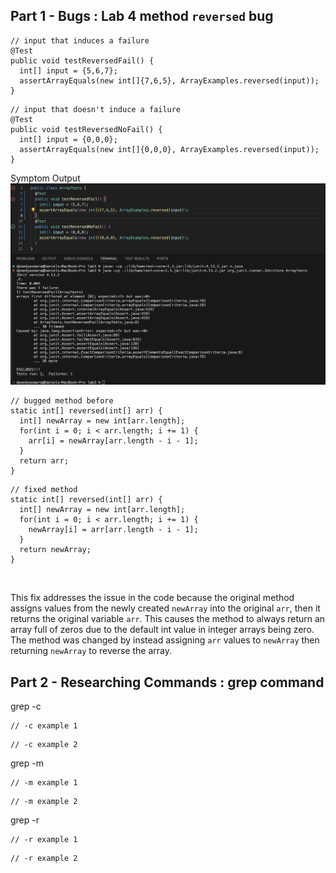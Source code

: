Part 1 - Bugs : Lab 4 method `reversed` bug
---
```
// input that induces a failure
@Test 
public void testReversedFail() {
  int[] input = {5,6,7};
  assertArrayEquals(new int[]{7,6,5}, ArrayExamples.reversed(input));
}
```
```
// input that doesn't induce a failure
@Test
public void testReversedNoFail() {
  int[] input = {0,0,0};
  assertArrayEquals(new int[]{0,0,0}, ArrayExamples.reversed(input));
}
```
Symptom Output
![Image](LabReport3-symptom.jpg) <br>
```
// bugged method before
static int[] reversed(int[] arr) {
  int[] newArray = new int[arr.length];
  for(int i = 0; i < arr.length; i += 1) {
    arr[i] = newArray[arr.length - i - 1];
  }
  return arr;
}
```
```
// fixed method
static int[] reversed(int[] arr) {
  int[] newArray = new int[arr.length];
  for(int i = 0; i < arr.length; i += 1) {
    newArray[i] = arr[arr.length - i - 1];
  }
  return newArray;
}
```
<br>

This fix addresses the issue in the code because the original method assigns values from the newly created `newArray` into the original `arr`, then it returns the original variable `arr`. This causes the method to always return an array full of zeros due to the default int value in integer arrays being zero. The method was changed by instead assigning `arr` values to `newArray` then returning `newArray` to reverse the array.

Part 2 - Researching Commands : grep command
---
grep -c <br>
```
// -c example 1
```
```
// -c example 2
```
grep -m <br>
```
// -m example 1
```
```
// -m example 2
```
grep -r <br>
```
// -r example 1
```
```
// -r example 2
```
